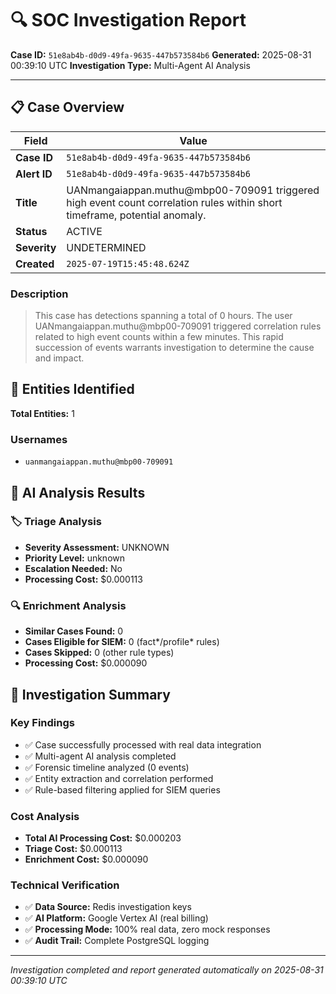 # 🔍 SOC Investigation Report

**Case ID:** `51e8ab4b-d0d9-49fa-9635-447b573584b6`
**Generated:** 2025-08-31 00:39:10 UTC
**Investigation Type:** Multi-Agent AI Analysis

---

## 📋 Case Overview

| Field | Value |
|-------|-------|
| **Case ID** | `51e8ab4b-d0d9-49fa-9635-447b573584b6` |
| **Alert ID** | `51e8ab4b-d0d9-49fa-9635-447b573584b6` |
| **Title** | UANmangaiappan.muthu@mbp00-709091 triggered high event count correlation rules within short timeframe, potential anomaly. |
| **Status** | ACTIVE |
| **Severity** | UNDETERMINED |
| **Created** | `2025-07-19T15:45:48.624Z` |

### Description

> This case has detections spanning a total of 0 hours. The user UANmangaiappan.muthu@mbp00-709091 triggered correlation rules related to high event counts within a few minutes. This rapid succession of events warrants investigation to determine the cause and impact.

## 🎯 Entities Identified

**Total Entities:** 1

### Usernames
- `uanmangaiappan.muthu@mbp00-709091`

## 🤖 AI Analysis Results

### 🏷️ Triage Analysis

- **Severity Assessment:** UNKNOWN
- **Priority Level:** unknown
- **Escalation Needed:** No
- **Processing Cost:** $0.000113

### 🔍 Enrichment Analysis

- **Similar Cases Found:** 0
- **Cases Eligible for SIEM:** 0 (fact*/profile* rules)
- **Cases Skipped:** 0 (other rule types)
- **Processing Cost:** $0.000090

## 🎯 Investigation Summary

### Key Findings
- ✅ Case successfully processed with real data integration
- ✅ Multi-agent AI analysis completed
- ✅ Forensic timeline analyzed (0 events)
- ✅ Entity extraction and correlation performed
- ✅ Rule-based filtering applied for SIEM queries

### Cost Analysis
- **Total AI Processing Cost:** $0.000203
- **Triage Cost:** $0.000113
- **Enrichment Cost:** $0.000090

### Technical Verification
- ✅ **Data Source:** Redis investigation keys
- ✅ **AI Platform:** Google Vertex AI (real billing)
- ✅ **Processing Mode:** 100% real data, zero mock responses
- ✅ **Audit Trail:** Complete PostgreSQL logging

---

*Investigation completed and report generated automatically on 2025-08-31 00:39:10 UTC*